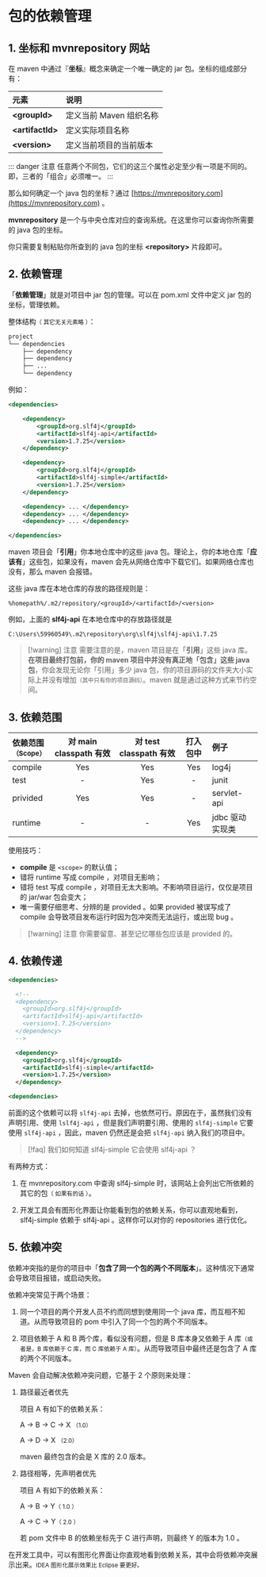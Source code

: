 # 包的依赖管理

## 1. 坐标和 mvnrepository 网站

在 maven 中通过『**坐标**』概念来确定一个唯一确定的 jar 包。坐标的组成部分有：

| 元素 | 说明 |
| :- | :- |
| **\<groupId\>**    | 定义当前 Maven 组织名称 |
| **\<artifactId\>** | 定义实际项目名称 |
| **\<version\>**    | 定义当前项目的当前版本 |

::: danger 注意
任意两个不同包，它们的这三个属性必定至少有一项是不同的。即，三者的「组合」必须唯一。
:::

那么如何确定一个 java 包的坐标？通过 [https://mvnrepository.com](https://mvnrepository.com) 。

**mvnrepository** 是一个与中央仓库对应的查询系统。在这里你可以查询你所需要的 java 包的坐标。

你只需要复制粘贴你所查到的 java 包的坐标 **\<repository>** 片段即可。

## 2. 依赖管理

「**依赖管理**」就是对项目中 jar 包的管理。可以在 pom.xml 文件中定义 jar 包的坐标，管理依赖。

整体结构<small>（ 其它无关元素略 ）</small>：

```xml
project 
└── dependencies
    ├── dependency
    ├── dependency
    ├── ...
    └── dependency
```

例如：

```xml
<dependencies>

    <dependency>
        <groupId>org.slf4j</groupId>
        <artifactId>slf4j-api</artifactId>
        <version>1.7.25</version>
    </dependency>

    <dependency>
        <groupId>org.slf4j</groupId>
        <artifactId>slf4j-simple</artifactId>
        <version>1.7.25</version>
    </dependency>

    <dependency> ... </dependency>	
    <dependency> ... </dependency>	
    <dependency> ... </dependency>	

</dependencies>
```


maven 项目会「**引用**」你本地仓库中的这些 java 包。理论上，你的本地仓库「**应该有**」这些包，如果没有，maven 会先从网络仓库中下载它们。如果网络仓库也没有，那么 maven 会报错。

这些 java 库在本地仓库的存放的路径规则是：

```text
%homepath%/.m2/repository/<groupId>/<artifactId>/<version>
```

例如，上面的 **slf4j-api** 在本地仓库中的存放路径就是

```text
C:\Users\59960549\.m2\repository\org\slf4j\slf4j-api\1.7.25
```

> [!warning] 注意
> 需要注意的是，maven 项目是在「**引用**」这些 java 库。**在项目最终打包前，你的 maven 项目中并没有真正地「包含」这些 java 包**，你会发现无论你「引用」多少 java 包，你的项目源码的文件夹大小实际上并没有增加<small>（其中只有你的项目源码）</small>。maven 就是通过这种方式来节约空间。

## 3. 依赖范围 

| 依赖范围<br><small>（Scope）</small> | 对 main classpath 有效 | 对 test classpath 有效| 打入包中 | 例子 |
| :------- | :-: | :-: | :-: | :---- |
| compile  | Yes | Yes | Yes | log4j |
| test     | -   | Yes | -   | junit |
| privided | Yes | Yes | -   | servlet-api |
| runtime  | -   | -   | Yes | jdbc 驱动实现类 |


使用技巧：

- **compile** 是 `<scope>` 的默认值；
- 错将 runtime 写成 compile ，对项目无影响；
- 错将 test 写成 compile ，对项目无太大影响。不影响项目运行，仅仅是项目的 jar/war 包会变大；
- 唯一需要仔细思考、分辨的是 provided 。如果 provided 被误写成了 compile 会导致项目发布运行时因为包冲突而无法运行，或出现 bug 。

> [!warning] 注意
> 你需要留意、甚至记忆哪些包应该是 provided 的。


## 4. 依赖传递 

```xml
<dependencies>

  <!--
  <dependency>
    <groupId>org.slf4j</groupId>
    <artifactId>slf4j-api</artifactId>
    <version>1.7.25</version>
  </dependency>
  -->

  <dependency>
    <groupId>org.slf4j</groupId>
    <artifactId>slf4j-simple</artifactId>
    <version>1.7.25</version>
  </dependency>

<dependencies>
```

前面的这个依赖可以将 `slf4j-api` 去掉，也依然可行。原因在于，虽然我们没有声明引用、使用 `lslf4j-api` ，但是我们声明要引用、使用的 `slf4j-simple` 它要使用 `slf4j-api` ，因此，maven 仍然还是会把 `slf4j-api` 纳入我们的项目中。

> [!faq] 我们如何知道 slf4j-simple 它会使用 slf4j-api ？

有两种方式：
 
1. 在 mvnrepository.com 中查询 slf4j-simple 时，该网站上会列出它所依赖的其它的包<small>（ 如果有的话 ）</small>。
 
2. 开发工具会有图形化界面让你能看到包的依赖关系，你可以直观地看到，slf4j-simple 依赖于 slf4j-api 。这样你可以对你的 repositories 进行优化。


## 5. 依赖冲突

依赖冲突指的是你的项目中「**包含了同一个包的两个不同版本**」。这种情况下通常会导致项目报错，或启动失败。

依赖冲突常见于两个场景：

1. 同一个项目的两个开发人员不约而同想到使用同一个 java 库，而互相不知道。从而导致项目的 pom 中引入了同一个包的两个不同版本。

2. 项目依赖于 A 和 B 两个库，看似没有问题，但是 B 库本身又依赖于 A 库<small>（或者是，B 库依赖于 C 库，而 C 库依赖于 A 库）</small>。从而导致项目中最终还是包含了 A 库的两个不同版本。

Maven 会自动解决依赖冲突问题，它基于 2 个原则来处理：

1. 路径最近者优先

   项目 A 有如下的依赖关系：

   A -> B -> C -> X <small>（1.0）</small>

   A -> D -> X <small>（2.0）</small>

   maven 最终包含的会是 X 库的 2.0 版本。

2. 路径相等，先声明者优先

   项目 A 有如下的依赖关系：

   A -> B -> Y<small>（ 1.0 ）</small>

   A -> C -> Y<small>（ 2.0 ）</small>
   
   若 pom 文件中 B 的依赖坐标先于 C 进行声明，则最终 Y 的版本为 1.0 。

在开发工具中，可以有图形化界面让你直观地看到依赖关系，其中会将依赖冲突展示出来。<small>IDEA 图形化展示效果比 Eclipse 要更好。</small>

